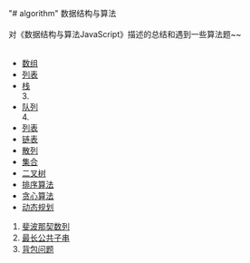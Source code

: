 "# algorithm" 
数据结构与算法</br></br>
对《数据结构与算法JavaScript》描述的总结和遇到一些算法题~~ </br></br>
- [数组](https://github.com/dingruibobo/algorithm/blob/master/%E6%95%B0%E7%BB%84.md)</br>
- [列表](https://github.com/dingruibobo/algorithm/blob/master/%E5%88%97%E8%A1%A8.md)</br>
- [栈](https://github.com/dingruibobo/algorithm/blob/master/%E6%A0%88.md)</br>3. 
- [队列](https://github.com/dingruibobo/algorithm/blob/master/%E9%98%9F%E5%88%97.md)</br>4. 
- [列表](https://github.com/dingruibobo/algorithm/blob/master/%E9%93%BE%E8%A1%A8.md)</br>
- [链表](https://github.com/dingruibobo/algorithm/blob/master/%E9%93%BE%E8%A1%A8.md)</br>
- [散列](https://github.com/dingruibobo/algorithm/blob/master/%E6%95%A3%E5%88%97.md)</br>
- [集合](https://github.com/dingruibobo/algorithm/blob/master/%E9%9B%86%E5%90%88.md)</br>
- [二叉树](https://github.com/dingruibobo/algorithm/blob/master/%E4%BA%8C%E5%8F%89%E6%A0%91.md)</br>
- [排序算法](https://github.com/dingruibobo/algorithm/tree/master/%E6%8E%92%E5%BA%8F%E7%AE%97%E6%B3%95)</br>
- [贪心算法](https://github.com/dingruibobo/algorithm/tree/master/%E8%B4%AA%E5%BF%83%E7%AE%97%E6%B3%95)</br>
- [动态规划](https://github.com/dingruibobo/algorithm)</br>
1. [斐波那契数列](https://github.com/dingruibobo/algorithm/blob/master/%E5%8A%A8%E6%80%81%E8%A7%84%E5%88%92/fib.js)
2. [最长公共子串](https://github.com/dingruibobo/algorithm/blob/master/%E5%8A%A8%E6%80%81%E8%A7%84%E5%88%92/lcs.js)
3. [背包问题](https://github.com/dingruibobo/algorithm/blob/master/%E5%8A%A8%E6%80%81%E8%A7%84%E5%88%92/knapsack.js)
